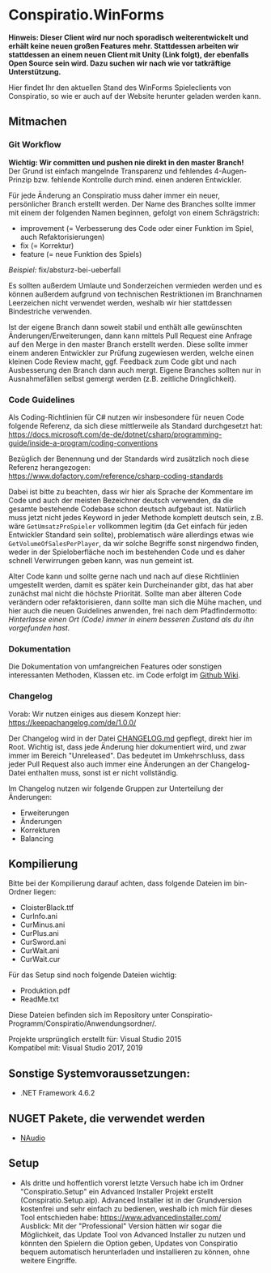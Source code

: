 ﻿# Conspiratio.WinForms

**Hinweis: Dieser Client wird nur noch sporadisch weiterentwickelt und erhält keine neuen großen Features mehr. Stattdessen arbeiten wir stattdessen an einem neuen Client mit Unity (Link folgt), der ebenfalls Open Source sein wird. Dazu suchen wir nach wie vor tatkräftige Unterstützung.**

Hier findet Ihr den aktuellen Stand des WinForms Spieleclients von Conspiratio, so wie er auch auf der Website herunter geladen werden kann.

## Mitmachen

### Git Workflow

**Wichtig: Wir committen und pushen nie direkt in den master Branch!**  
Der Grund ist einfach mangelnde Transparenz und fehlendes 4-Augen-Prinzip bzw. fehlende Kontrolle durch mind. einen anderen Entwickler.

Für jede Änderung an Conspiratio muss daher immer ein neuer, persönlicher Branch erstellt werden. Der Name des Branches sollte immer mit einem der folgenden Namen beginnen, gefolgt von einem Schrägstrich:
- improvement (= Verbesserung des Code oder einer Funktion im Spiel, auch Refaktorisierungen)
- fix (= Korrektur)
- feature (= neue Funktion des Spiels)

_Beispiel:_ fix/absturz-bei-ueberfall

Es sollten außerdem Umlaute und Sonderzeichen vermieden werden und es können außerdem aufgrund von technischen Restriktionen im Branchnamen Leerzeichen nicht verwendet werden, weshalb wir hier stattdessen Bindestriche verwenden.

Ist der eigene Branch dann soweit stabil und enthält alle gewünschten Änderungen/Erweiterungen, dann kann  mittels Pull Request eine Anfrage auf den Merge in den master Branch erstellt werden. Diese sollte immer einem anderen Entwickler zur Prüfung zugewiesen werden, welche einen kleinen Code Review macht, ggf. Feedback zum Code gibt und nach Ausbesserung den Branch dann auch mergt. Eigene Branches sollten nur in Ausnahmefällen selbst gemergt werden (z.B. zeitliche Dringlichkeit).

### Code Guidelines

Als Coding-Richtlinien für C# nutzen wir insbesondere für neuen Code folgende Referenz, da sich diese mittlerweile als Standard durchgesetzt hat:  
https://docs.microsoft.com/de-de/dotnet/csharp/programming-guide/inside-a-program/coding-conventions

Bezüglich der Benennung und der Standards wird zusätzlich noch diese Referenz herangezogen:  
https://www.dofactory.com/reference/csharp-coding-standards

Dabei ist bitte zu beachten, dass wir hier als Sprache der Kommentare im Code und auch der meisten Bezeichner deutsch verwenden, da die gesamte bestehende Codebase schon deutsch aufgebaut ist. Natürlich muss jetzt nicht jedes Keyword in jeder Methode komplett deutsch sein, z.B. wäre `GetUmsatzProSpieler` vollkommen legitim (da Get einfach für jeden Entwickler Standard sein sollte), problematisch wäre allerdings etwas wie `GetVolumeOfSalesPerPlayer`, da wir solche Begriffe sonst nirgendwo finden, weder in der Spieloberfläche noch im bestehenden Code und es daher schnell Verwirrungen geben kann, was nun gemeint ist.

Alter Code kann und sollte gerne nach und nach auf diese Richtlinien umgestellt werden, damit es später kein Durcheinander gibt, das hat aber zunächst mal nicht die höchste Priorität. Sollte man aber älteren Code verändern oder refaktorisieren, dann sollte man sich die Mühe machen, und hier auch die neuen Guidelines anwenden, frei nach dem Pfadfindermotto:  
_Hinterlasse einen Ort (Code) immer in einem besseren Zustand als du ihn vorgefunden hast._

### Dokumentation

Die Dokumentation von umfangreichen Features oder sonstigen interessanten Methoden, Klassen etc. im Code erfolgt im [Github Wiki](https://github.com/Conspiratio/Conspiratio.WinForms/wiki).

### Changelog

Vorab: Wir nutzen einiges aus diesem Konzept hier: https://keepachangelog.com/de/1.0.0/

Der Changelog wird in der Datei [CHANGELOG.md](https://github.com/Conspiratio/Conspiratio.WinForms/blob/master/CHANGELOG.md) gepflegt, direkt hier im Root. Wichtig ist, dass jede Änderung hier dokumentiert wird, und zwar immer im Bereich "Unreleased". Das bedeutet im Umkehrschluss, dass jeder Pull Request also auch immer eine Änderungen an der Changelog-Datei enthalten muss, sonst ist er nicht vollständig.

Im Changelog nutzen wir folgende Gruppen zur Unterteilung der Änderungen:

- Erweiterungen
- Änderungen
- Korrekturen
- Balancing

## Kompilierung
Bitte bei der Kompilierung darauf achten, dass folgende Dateien im bin-Ordner liegen:
- CloisterBlack.ttf
- CurInfo.ani
- CurMinus.ani
- CurPlus.ani
- CurSword.ani
- CurWait.ani
- CurWait.cur

Für das Setup sind noch folgende Dateien wichtig:
- Produktion.pdf
- ReadMe.txt

Diese Dateien befinden sich im Repository unter Conspiratio-Programm/Conspiratio/Anwendungsordner/. 

Projekte ursprünglich erstellt für: Visual Studio 2015  
Kompatibel mit: Visual Studio 2017, 2019

## Sonstige Systemvoraussetzungen:
- .NET Framework 4.6.2

## NUGET Pakete, die verwendet werden
- [NAudio](https://www.nuget.org/packages/NAudio/)

## Setup
- Als dritte und hoffentlich vorerst letzte Versuch habe ich im Ordner "Conspiratio.Setup" ein Advanced Installer Projekt erstellt (Conspiratio.Setup.aip). Advanced Installer ist in der Grundversion kostenfrei und  sehr einfach zu bedienen, weshalb ich mich für dieses Tool entschieden habe: https://www.advancedinstaller.com/  
Ausblick: Mit der "Professional" Version hätten wir sogar die Möglichkeit, das Update Tool von Advanced Installer zu nutzen und könnten den Spielern die Option geben, Updates von Conspiratio bequem automatisch herunterladen und installieren zu können, ohne weitere Eingriffe.
